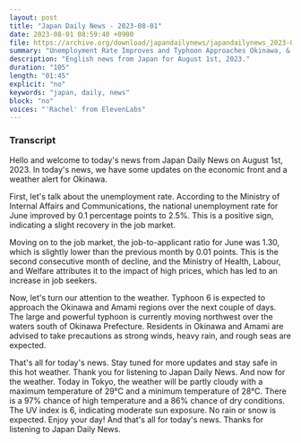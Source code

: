 ```yaml
---
layout: post
title: "Japan Daily News - 2023-08-01"
date: 2023-08-01 08:59:40 +0900
file: https://archive.org/download/japandailynews/japandailynews_2023-08-01.mp3
summary: "Unemployment Rate Improves and Typhoon Approaches Okinawa, & more…"
description: "English news from Japan for August 1st, 2023."
duration: "105"
length: "01:45"
explicit: "no"
keywords: "japan, daily, news"
block: "no"
voices: "'Rachel' from ElevenLabs"
---
```


### Transcript

Hello and welcome to today's news from Japan Daily News on August 1st, 2023. In today's news, we have some updates on the economic front and a weather alert for Okinawa.

First, let's talk about the unemployment rate. According to the Ministry of Internal Affairs and Communications, the national unemployment rate for June improved by 0.1 percentage points to 2.5%. This is a positive sign, indicating a slight recovery in the job market.

Moving on to the job market, the job-to-applicant ratio for June was 1.30, which is slightly lower than the previous month by 0.01 points. This is the second consecutive month of decline, and the Ministry of Health, Labour, and Welfare attributes it to the impact of high prices, which has led to an increase in job seekers.

Now, let's turn our attention to the weather. Typhoon 6 is expected to approach the Okinawa and Amami regions over the next couple of days. The large and powerful typhoon is currently moving northwest over the waters south of Okinawa Prefecture. Residents in Okinawa and Amami are advised to take precautions as strong winds, heavy rain, and rough seas are expected.

That's all for today's news. Stay tuned for more updates and stay safe in this hot weather. Thank you for listening to Japan Daily News. And now for the weather. Today in Tokyo, the weather will be partly cloudy with a maximum temperature of 29°C and a minimum temperature of 28°C. There is a 97% chance of high temperature and a 86% chance of dry conditions. The UV index is 6, indicating moderate sun exposure. No rain or snow is expected. Enjoy your day!  And that's all for today's news. Thanks for listening to Japan Daily News.

